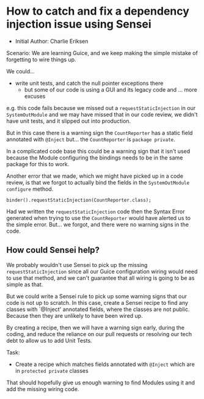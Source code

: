 # How to catch and fix a dependency injection issue using Sensei

- Initial Author: Charlie Eriksen

Scenario: We are learning Guice, and we keep making the simple mistake of
forgetting to wire things up.

We could...

- write unit tests, and catch the null pointer exceptions there
    - but some of our code is using a GUI and its legacy code and ... more excuses


e.g. this code fails because we missed out a `requestStaticInjection` in our `SystemOutModule` and
we may have missed that in our code review, we didn't have unit tests, and it slipped out into
production.

But in this case there is a warning sign the `CountReporter` has a static field annotated with `@Inject`
but... the `CountReporter` is `package private`.

In a complicated code base this could be a warning sign that it isn't used because the Module configuring
the bindings needs to be in the same package for this to work.

Another error that we made, which we might have picked up in a code review, is that we forgot
to actually bind the fields in the `SystemOutModule` `configure` method.

~~~~~~~~
binder().requestStaticInjection(CountReporter.class);
~~~~~~~~

Had we written the `requestStaticInjection` code then the Syntax Error generated when trying
to use the `CountReporter` would have alerted us to the simple error. But... we forgot,
and there were no warning signs in the code.

## How could Sensei help?

We probably wouldn't use Sensei to pick up the missing `requestStaticInjection` since all
our Guice configuration wiring would need to use that method, and we can't guarantee that
all wiring is going to be as simple as that.

But we could write a Sensei rule to pick up some warning signs that our code is not up to scratch.
In this case, create a Sensei recipe to find any classes with `@Inject' annotated fields,
where the classes are not public. Because then they are unlikely to have been wired up.

By creating a recipe, then we will have a warning sign early, during the coding, and reduce the
reliance on our pull requests or resolving our tech debt to allow us to add Unit Tests.

Task:

- Create a recipe which matches fields annotated with `@Inject` which are in `protected private` classes

That should hopefully give us enough warning to find Modules using it and add the missing wiring code.
